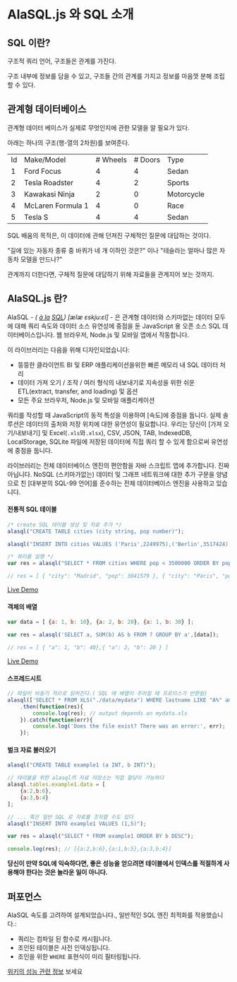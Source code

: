 
# AlaSQL.js 와 SQL 소개

## SQL 이란?

구조적 쿼리 언어, 구조들은 관계를 가진다.

구조 내부에 정보를 담을 수 있고, 구조들 간의 관계를 가지고 정보를 마음껏 분해 조립할 수 있다.

## 관계형 데이터베이스

관계형 데이터 베이스가 실제로 무엇인지에 관한 모델을 알 필요가 있다.

아래는 하나의 구조(행-열의 2차원)를 보여준다.

<table class="table table-striped table-condensed">
        <tbody><tr>
            <td class="column_name">Id</td>
            <td class="column_name">Make/Model</td>
            <td class="column_name"># Wheels</td>
            <td class="column_name"># Doors</td>
            <td class="column_name">Type</td>
        </tr>
        <tr>
            <td>1</td>
            <td>Ford Focus</td>
            <td>4</td>
            <td>4</td>
            <td>Sedan</td>
        </tr>
        <tr>
            <td>2</td>
            <td>Tesla Roadster</td>
            <td>4</td>
            <td>2</td>
            <td>Sports</td>
        </tr>
        <tr>
            <td>3</td>
            <td>Kawakasi Ninja</td>
            <td>2</td>
            <td>0</td>
            <td>Motorcycle</td>
        </tr>
        <tr>
            <td>4</td>
            <td>McLaren Formula 1</td>
            <td>4</td>
            <td>0</td>
            <td>Race</td>
        </tr>
        <tr>
            <td>5</td>
            <td>Tesla S</td>
            <td>4</td>
            <td>4</td>
            <td>Sedan</td>
        </tr>
    </tbody></table>

SQL 배움의 목적은, 이 데이터에 관해 던져진 구체적인 질문에 대답하는 것이다.

"길에 있는 자동차 종류 중 바퀴가 네 개 이하인 것은?" 이나 "테슬라는 얼마나 많은 자동차 모델을 만드나?"

관계까지 더한다면, 구체적 질문에 대답하기 위해 자료들을 관계지어 보는 것까지.

## AlaSQL.js 란?

AlaSQL - _( [à la](http://en.wiktionary.org/wiki/%C3%A0_la) [SQL]) [ælæ ɛskju:ɛl]_ - 은 관계형 데이터와 스키마없는 데이터 모두에 대해 쿼리 속도와 데이터 소스 유연성에 중점을 둔 JavaScript 용 오픈 소스 SQL 데이터베이스입니다. 웹 브라우저, Node.js 및 모바일 앱에서 작동합니다.

이 라이브러리는 다음을 위해 디자인되었습니다:

* 뚱뚱한 클라이언트 BI 및 ERP 애플리케이션을위한 빠른 메모리 내 SQL 데이터 처리
* 데이터 가져 오기 / 조작 / 여러 형식의 내보내기로 지속성을 위한 쉬운 ETL(extract, transfer, and loading) 및 옵션
* 모든 주요 브라우저, Node.js 및 모바일 애플리케이션

쿼리를 작성할 때 JavaScript의 동적 특성을 이용하여 [속도]에 중점을 둡니다.
실제 솔루션은 데이터의 출처와 저장 위치에 대한 유연성이 필요합니다. 
우리는 당신이 [가져 오기/내보내기] 및 Excel(`.xls`와`.xlsx`), CSV, JSON, TAB, IndexedDB, LocalStorage, SQLite 파일에 저장된 데이터에 직접 쿼리 할 수 있게 함으로써 유연성에 중점을 둡니다.

라이브러리는 전체 데이터베이스 엔진의 편안함을 자바 스크립트 앱에 추가합니다.
진짜 아닙니다. NoSQL (스키마가없는) 데이터 및 그래프 네트워크에 대한 추가 구문을 양념으로 친 [대부분의 SQL-99 언어]를 준수하는 전체 데이터베이스 엔진을 사용하고 있습니다.

[SQL]: http://en.wikipedia.org/wiki/SQL
[import/export]: https://github.com/agershun/alasql/wiki/Import-export 
[most of the SQL-99 language]: https://github.com/agershun/alasql/wiki/Supported-SQL-statements
[speed]: https://github.com/agershun/alasql/wiki/Speed

#### 전통적 SQL 테이블

```js
/* create SQL 테이블 생성 및 자료 추가 */
alasql("CREATE TABLE cities (city string, pop number)");

alasql("INSERT INTO cities VALUES ('Paris',2249975),('Berlin',3517424),('Madrid',3041579)");

/* 쿼리를 실행 */
var res = alasql("SELECT * FROM cities WHERE pop < 3500000 ORDER BY pop DESC");

// res = [ { "city": "Madrid", "pop": 3041579 }, { "city": "Paris", "pop": 2249975 } ]
```

[Live Demo](http://jsfiddle.net/2aorhk1d/)

#### 객체의 배열

```js
var data = [ {a: 1, b: 10}, {a: 2, b: 20}, {a: 1, b: 30} ];

var res = alasql('SELECT a, SUM(b) AS b FROM ? GROUP BY a',[data]);

// res = [ { "a": 1, "b": 40},{ "a": 2, "b": 20 } ]
```

[Live Demo](http://jsfiddle.net/ztfhdrsv/)

#### 스프레드시트

```js
// 파일이 비동기 적으로 읽혀진다.( SQL 에 배열이 주어질 때 프로미스가 반환됨)
alasql(['SELECT * FROM XLS("./data/mydata") WHERE lastname LIKE "A%" and city = "London" GROUP BY name '])
    .then(function(res){
        console.log(res); // output depends on mydata.xls
    }).catch(function(err){
        console.log('Does the file exist? There was an error:', err);
    });
```


#### 벌크 자료 불러오기

```js
alasql("CREATE TABLE example1 (a INT, b INT)");

// 테이블을 위한 alasql의 자료 저장소는 직접 할당이 가능하다
alasql.tables.example1.data = [
    {a:2,b:6},
    {a:3,b:4}
];

// ... 혹은 일반 SQL 로 자료를 조작할 수도 있다
alasql("INSERT INTO example1 VALUES (1,5)");

var res = alasql("SELECT * FROM example1 ORDER BY b DESC");

console.log(res); // [{a:2,b:6},{a:1,b:5},{a:3,b:4}]
```


__당신이 만약 SQL에 익숙하다면, 좋은 성능을 얻으려면 테이블에서 인덱스를 적절하게 사용해야 한다는 것은 놀라운 일이 아니다.__

## 퍼포먼스

AlaSQL 속도를 고려하여 설계되었습니다., 일반적인 SQL 엔진 최적화를 적용했습니다.:

* 쿼리는 컴파일 된 함수로 캐시됩니다.
* 조인된 테이블은 사전 인덱싱됩니다.
* 조인을 위한 `WHERE` 표현식이 미리 필터링됩니다.

[위키의 성능 관련 정보] 보세요

[위키의 성능 관련 정보]: https://github.com/agershun/alasql/wiki/Speed
